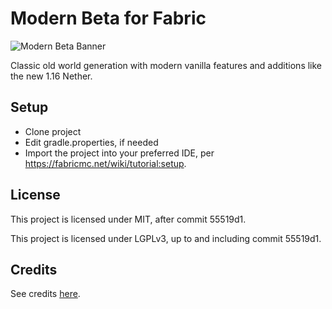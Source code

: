 # Modern Beta for Fabric

![Modern Beta Banner](https://i.imgur.com/9703CzG.png)

Classic old world generation with modern vanilla features and additions like the new 1.16 Nether.

## Setup

* Clone project
* Edit gradle.properties, if needed
* Import the project into your preferred IDE, per https://fabricmc.net/wiki/tutorial:setup.

## License

This project is licensed under MIT, after commit 55519d1.

This project is licensed under LGPLv3, up to and including commit 55519d1.

## Credits

See credits [here](https://github.com/b3spectacled/modern-beta-fabric/wiki/Credits).
